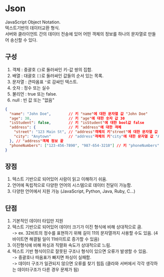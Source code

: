 # Json
JavaScript Object Notation. <br/>
텍스트기반의 데이터교환 형식. <br/>
서버와 클라이언트 간의 데이터 전송에 있어 어떤 객체의 정보를 하나의 문자열로 만들어 송신할 수 있다.

## 구성
1. 객체 : 중괄호 ```{}```로 둘러싸인 키-값 쌍의 집합.
2. 배열 : 대괄호 ```[]```로 둘러싸인 값들의 순서 있는 목록.
3. 문자열 : 큰따옴표 ```"```로 감싸인 텍스트.
4. 숫자 : 정수 또는 실수
5. 불리언 : true 또는 false.
6. null : 빈 값 또는 "없음"

```json
{
  "name": "John Doe",        // 키 "name"에 대한 문자열 값 "John Doe"
  "age": 30,                 // 키 "age"에 대한 숫자 값 30
  "isStudent": false,        // 키 "isStudent"에 대한 bool값 false
  "address": {               // 키 "address"에 대한 객체
    "street": "123 Main St", // "address"객체의 키"street"에 대한 문자열 값 "123 Main St"
    "city": "Anytown"        // "address"객체의 키"city"에 대한 문자열 값 "Anytown"
  }, // "address"객체 정보 끝
  "phoneNumbers": ["123-456-7890", "987-654-3210"] // 키 "phoneNumbers"에 대한 배열, 그에 대한 문자열값들
}
```

## 장점
1. 텍스트 기반으로 되어있어 사람이 읽고 이해하기 쉬움.
2. 언어에 독립적으로 다양한 언어의 시스템으로 데이터 전달이 가능함.
3. 다양한 언어에서 지원 가능 (JavaScript, Python, Java, Ruby, C...)

## 단점
1. 기본적인 데이터 타입만 지원
2. 텍스트 기반으로 되어있어 데이터 크기가 이진 형식에 비해 상대적으로 큼. <br/>
 -> ex. 32비트의 정수를 표현하기 위해 길이 11의 문자열까지 사용할 수도 있음. (4바이트면 해결될 일이 11바이트로 증가할 수 있음)
3. 이진형식에 비해 파싱과 직렬화 속도가 상대적으로 느림.
4. 텍스트 기반 형식이므로 잘못된 구조나 형식이 있으면 오류가 발생할 수 있음. <br/>
 -> 중괄호나 따옴표가 빠지면 파싱이 실패함. <br/>
 -> 데이터 구조가 일관되지 않으면 오류를 찾기 힘듬 (클라와 서버에서 각각 생각하는 데이터구조가 다른 경우 문제가 됨)
